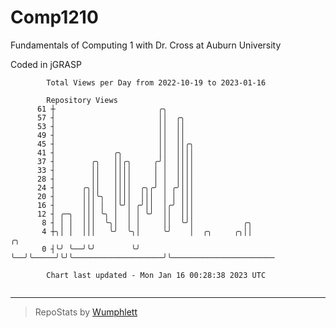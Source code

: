 # Comp1210
Fundamentals of Computing 1 with Dr. Cross at Auburn University

Coded in jGRASP

```
        Total Views per Day from 2022-10-19 to 2023-01-16

        Repository Views
      61 ┼                       ╭╮
      57 ┤                       ││  ╭╮
      53 ┤                       ││  ││
      49 ┤                       ││  ││
      45 ┤                       ││  ││╭╮
      41 ┤             ╭╮        ││  ││││
      37 ┤        ╭╮   ││╭╮     ╭╯│  ││││
      33 ┤        ││   ││││     │ │  ││││
      28 ┤        ││   ││││     │ │  ││││
      24 ┤      ╭╮││   ││││  ╭╮╭╯ │ ╭╯│││
      20 ┤      │││╰╮  ││││  │││  │ │ │││
      16 ┤      │││ │  │╰╯│ ╭╯││  │╭╯ │││
      12 ┤ ╭─╮  │││ ╰╮ │  │ │ ╰╯  ││  │││
       8 ┤ │ │  │││  ╰╮│  │ │     ││  ╰╯│           ╭╮
       4 ┼╮│ │  │││   ╰╯  ╰╮│     ╰╯    │  ╭╮     ╭╮││                    ╭╮
       0 ┤╰╯ ╰──╯╰╯        ╰╯           ╰──╯╰─────╯╰╯╰────────────────────╯╰───────────────────────

        Chart last updated - Mon Jan 16 00:28:38 2023 UTC
        
```

---

> RepoStats by [Wumphlett](https://github.com/Wumphlett)
